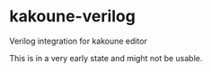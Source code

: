 # kakoune-verilog
Verilog integration for kakoune editor

This is in a very early state and might not be usable.
